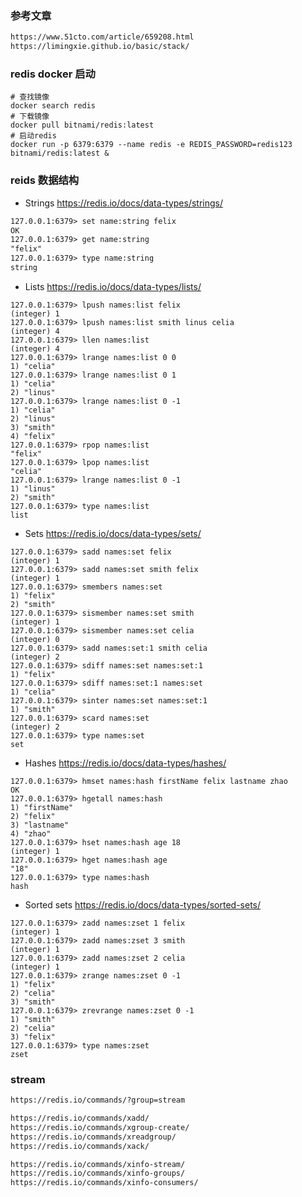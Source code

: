 ### 参考文章
```html
https://www.51cto.com/article/659208.html
https://limingxie.github.io/basic/stack/
```

### redis docker 启动

```shell
# 查找镜像
docker search redis
# 下载镜像
docker pull bitnami/redis:latest
# 启动redis
docker run -p 6379:6379 --name redis -e REDIS_PASSWORD=redis123 bitnami/redis:latest &
```

### reids 数据结构

- Strings
  https://redis.io/docs/data-types/strings/
```html
127.0.0.1:6379> set name:string felix
OK
127.0.0.1:6379> get name:string
"felix"
127.0.0.1:6379> type name:string
string
```
- Lists
  https://redis.io/docs/data-types/lists/
```shell
127.0.0.1:6379> lpush names:list felix
(integer) 1
127.0.0.1:6379> lpush names:list smith linus celia
(integer) 4
127.0.0.1:6379> llen names:list
(integer) 4
127.0.0.1:6379> lrange names:list 0 0
1) "celia"
127.0.0.1:6379> lrange names:list 0 1
1) "celia"
2) "linus"
127.0.0.1:6379> lrange names:list 0 -1
1) "celia"
2) "linus"
3) "smith"
4) "felix"
127.0.0.1:6379> rpop names:list
"felix"
127.0.0.1:6379> lpop names:list
"celia"
127.0.0.1:6379> lrange names:list 0 -1
1) "linus"
2) "smith"
127.0.0.1:6379> type names:list
list
```
- Sets
  https://redis.io/docs/data-types/sets/
```shell
127.0.0.1:6379> sadd names:set felix 
(integer) 1
127.0.0.1:6379> sadd names:set smith felix
(integer) 1
127.0.0.1:6379> smembers names:set
1) "felix"
2) "smith"
127.0.0.1:6379> sismember names:set smith
(integer) 1
127.0.0.1:6379> sismember names:set celia
(integer) 0
127.0.0.1:6379> sadd names:set:1 smith celia
(integer) 2
127.0.0.1:6379> sdiff names:set names:set:1
1) "felix"
127.0.0.1:6379> sdiff names:set:1 names:set
1) "celia"
127.0.0.1:6379> sinter names:set names:set:1
1) "smith"
127.0.0.1:6379> scard names:set
(integer) 2
127.0.0.1:6379> type names:set
set
```
- Hashes
  https://redis.io/docs/data-types/hashes/
```shell
127.0.0.1:6379> hmset names:hash firstName felix lastname zhao
OK
127.0.0.1:6379> hgetall names:hash
1) "firstName"
2) "felix"
3) "lastname"
4) "zhao"
127.0.0.1:6379> hset names:hash age 18
(integer) 1
127.0.0.1:6379> hget names:hash age
"18"
127.0.0.1:6379> type names:hash
hash
```

- Sorted sets
  https://redis.io/docs/data-types/sorted-sets/
```shell
127.0.0.1:6379> zadd names:zset 1 felix
(integer) 1
127.0.0.1:6379> zadd names:zset 3 smith
(integer) 1
127.0.0.1:6379> zadd names:zset 2 celia
(integer) 1
127.0.0.1:6379> zrange names:zset 0 -1
1) "felix"
2) "celia"
3) "smith"
127.0.0.1:6379> zrevrange names:zset 0 -1
1) "smith"
2) "celia"
3) "felix"
127.0.0.1:6379> type names:zset
zset
```

### stream

```html
https://redis.io/commands/?group=stream

https://redis.io/commands/xadd/
https://redis.io/commands/xgroup-create/
https://redis.io/commands/xreadgroup/
https://redis.io/commands/xack/

https://redis.io/commands/xinfo-stream/
https://redis.io/commands/xinfo-groups/
https://redis.io/commands/xinfo-consumers/
```